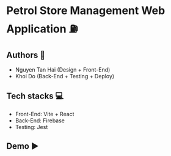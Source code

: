# Petrol Store Management Web Application ⛽

## Authors 👷
- Nguyen Tan Hai (Design + Front-End)
- Khoi Do (Back-End + Testing + Deploy)

## Tech stacks 💻
- Front-End: Vite + React
- Back-End: Firebase
- Testing: Jest

## Demo ▶️
